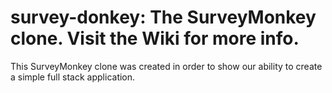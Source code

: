 # survey-donkey: The SurveyMonkey clone. Visit the Wiki for more info.

This SurveyMonkey clone was created in order to show our ability to create a simple full stack application.
